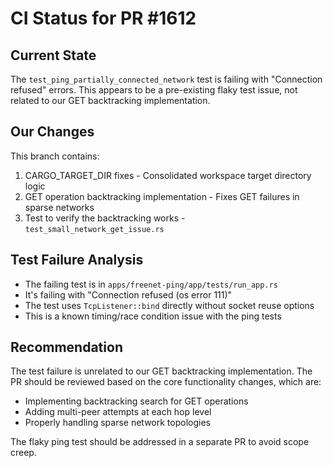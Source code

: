 # CI Status for PR #1612

## Current State
The `test_ping_partially_connected_network` test is failing with "Connection refused" errors. This appears to be a pre-existing flaky test issue, not related to our GET backtracking implementation.

## Our Changes
This branch contains:
1. CARGO_TARGET_DIR fixes - Consolidated workspace target directory logic
2. GET operation backtracking implementation - Fixes GET failures in sparse networks
3. Test to verify the backtracking works - `test_small_network_get_issue.rs`

## Test Failure Analysis
- The failing test is in `apps/freenet-ping/app/tests/run_app.rs`
- It's failing with "Connection refused (os error 111)"
- The test uses `TcpListener::bind` directly without socket reuse options
- This is a known timing/race condition issue with the ping tests

## Recommendation
The test failure is unrelated to our GET backtracking implementation. The PR should be reviewed based on the core functionality changes, which are:
- Implementing backtracking search for GET operations
- Adding multi-peer attempts at each hop level
- Properly handling sparse network topologies

The flaky ping test should be addressed in a separate PR to avoid scope creep.